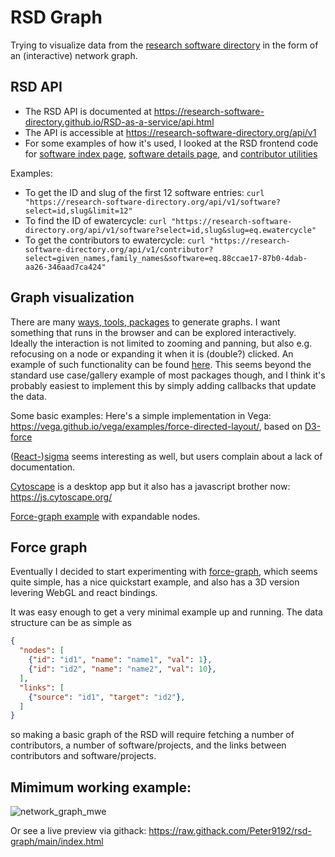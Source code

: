 # RSD Graph

Trying to visualize data from the [research software directory](https://research-software-directory.org) in the form of an (interactive) network graph.

## RSD API

- The RSD API is documented at https://research-software-directory.github.io/RSD-as-a-service/api.html
- The API is accessible at https://research-software-directory.org/api/v1
- For some examples of how it's used, I looked at the RSD frontend code for [software index page](https://github.com/research-software-directory/RSD-as-a-service/blob/0640d11c5283187f822d0600ed9eab36cb8658cc/frontend/pages/software/index.tsx), [software details page](https://github.com/research-software-directory/RSD-as-a-service/blob/0640d11c5283187f822d0600ed9eab36cb8658cc/frontend/pages/software/%5Bslug%5D/index.tsx), and [contributor utilities](https://github.com/research-software-directory/RSD-as-a-service/blob/0640d11c5283187f822d0600ed9eab36cb8658cc/frontend/utils/editContributors.ts)

Examples:

- To get the ID and slug of the first 12 software entries: `curl "https://research-software-directory.org/api/v1/software?select=id,slug&limit=12"`
- To find the ID of ewatercycle: `curl "https://research-software-directory.org/api/v1/software?select=id,slug&slug=eq.ewatercycle"`
- To get the contributors to ewatercycle: `curl "https://research-software-directory.org/api/v1/contributor?select=given_names,family_names&software=eq.88ccae17-87b0-4dab-aa26-346aad7ca424"`

## Graph visualization

There are many [ways, tools, packages](https://elise-deux.medium.com/the-list-of-graph-visualization-libraries-7a7b89aab6a6) to generate graphs. I want something that runs in the browser and can be explored interactively. Ideally the interaction is not limited to zooming and panning, but also e.g. refocusing on a node or expanding it when it is (double?) clicked. An example of such functionality can be found [here](https://ialab.it.monash.edu/webcola/examples/browsemovies.html). This seems beyond the standard use case/gallery example of most packages though, and I think it's probably easiest to implement this by simply adding callbacks that update the data.

Some basic examples:
Here's a simple implementation in Vega: https://vega.github.io/vega/examples/force-directed-layout/, based on [D3-force](https://github.com/d3/d3-force)

([React-](https://sim51.github.io/react-sigma/docs/start-introduction/))[sigma](https://www.sigmajs.org/) seems interesting as well, but users complain about a lack of documentation.

[Cytoscape](https://cytoscape.org/what_is_cytoscape.html ) is a desktop app but it also has a javascript brother now: https://js.cytoscape.org/

[Force-graph example](https://vasturiano.github.io/react-force-graph/example/expandable-nodes/) with expandable nodes.

## Force graph
Eventually I decided to start experimenting with [force-graph](https://github.com/vasturiano/force-graph), which seems quite simple, has a nice quickstart example, and also has a 3D version levering WebGL and react bindings.

It was easy enough to get a very minimal example up and running. The data structure can be as simple as

```json
{
  "nodes": [
    {"id": "id1", "name": "name1", "val": 1},
    {"id": "id2", "name": "name2", "val": 10},
  ],
  "links": [
    {"source": "id1", "target": "id2"},
  ]
}
```

so making a basic graph of the RSD will require fetching a number of contributors, a number of software/projects, and the links between contributors and software/projects.


## Mimimum working example:
![network_graph_mwe](https://user-images.githubusercontent.com/17080502/182891021-9f12a247-c570-4cc7-924c-8cc0b1e5fa0f.png)

Or see a live preview via githack: https://raw.githack.com/Peter9192/rsd-graph/main/index.html
